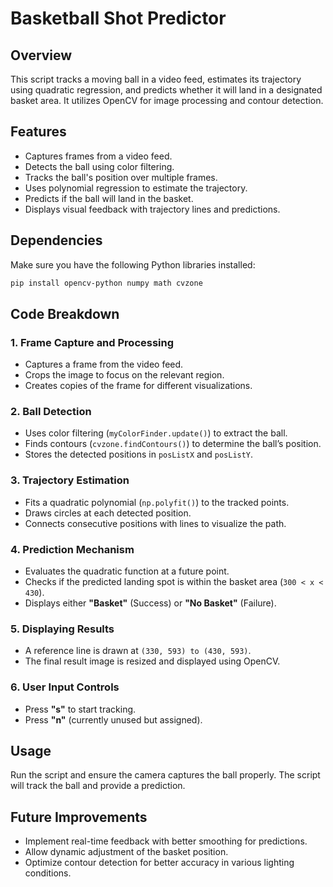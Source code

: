 # Basketball Shot Predictor

## Overview
This script tracks a moving ball in a video feed, estimates its trajectory using quadratic regression, and predicts whether it will land in a designated basket area. It utilizes OpenCV for image processing and contour detection.

## Features
- Captures frames from a video feed.
- Detects the ball using color filtering.
- Tracks the ball's position over multiple frames.
- Uses polynomial regression to estimate the trajectory.
- Predicts if the ball will land in the basket.
- Displays visual feedback with trajectory lines and predictions.

## Dependencies
Make sure you have the following Python libraries installed:
```bash
pip install opencv-python numpy math cvzone
```

## Code Breakdown

### 1. **Frame Capture and Processing**
- Captures a frame from the video feed.
- Crops the image to focus on the relevant region.
- Creates copies of the frame for different visualizations.

### 2. **Ball Detection**
- Uses color filtering (`myColorFinder.update()`) to extract the ball.
- Finds contours (`cvzone.findContours()`) to determine the ball’s position.
- Stores the detected positions in `posListX` and `posListY`.

### 3. **Trajectory Estimation**
- Fits a quadratic polynomial (`np.polyfit()`) to the tracked points.
- Draws circles at each detected position.
- Connects consecutive positions with lines to visualize the path.

### 4. **Prediction Mechanism**
- Evaluates the quadratic function at a future point.
- Checks if the predicted landing spot is within the basket area (`300 < x < 430`).
- Displays either **"Basket"** (Success) or **"No Basket"** (Failure).

### 5. **Displaying Results**
- A reference line is drawn at `(330, 593) to (430, 593)`.
- The final result image is resized and displayed using OpenCV.

### 6. **User Input Controls**
- Press **"s"** to start tracking.
- Press **"n"** (currently unused but assigned).

## Usage
Run the script and ensure the camera captures the ball properly. The script will track the ball and provide a prediction.

## Future Improvements
- Implement real-time feedback with better smoothing for predictions.
- Allow dynamic adjustment of the basket position.
- Optimize contour detection for better accuracy in various lighting conditions.

